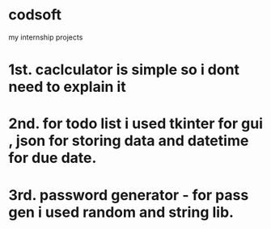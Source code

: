 # codsoft
my internship projects

# **1st.** caclculator is simple so i dont need to explain it

# **2nd.** for todo list i used tkinter for gui , json for storing data and datetime for due date.

# **3rd.** password generator - for pass gen i used random and string lib.
